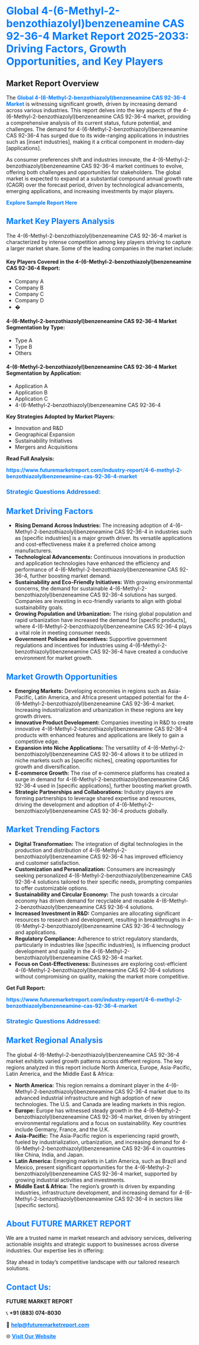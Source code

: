 <h1 style="color: #007BFF;">Global 4-(6-Methyl-2-benzothiazolyl)benzeneamine CAS 92-36-4 Market Report 2025-2033: Driving Factors, Growth Opportunities, and Key Players</h1>

<section id="overview">
<h2>Market Report Overview</h2>
<p>The <a href="https://www.futuremarketreport.com/industry-report/4-6-methyl-2-benzothiazolylbenzeneamine-cas-92-36-4-market" style="color: #007BFF; text-decoration: none;"><strong>Global 4-(6-Methyl-2-benzothiazolyl)benzeneamine CAS 92-36-4 Market</strong></a> is witnessing significant growth, driven by increasing demand across various industries. This report delves into the key aspects of the 4-(6-Methyl-2-benzothiazolyl)benzeneamine CAS 92-36-4 market, providing a comprehensive analysis of its current status, future potential, and challenges. The demand for 4-(6-Methyl-2-benzothiazolyl)benzeneamine CAS 92-36-4 has surged due to its wide-ranging applications in industries such as [insert industries], making it a critical component in modern-day [applications].</p>
<p>As consumer preferences shift and industries innovate, the 4-(6-Methyl-2-benzothiazolyl)benzeneamine CAS 92-36-4 market continues to evolve, offering both challenges and opportunities for stakeholders. The global market is expected to expand at a substantial compound annual growth rate (CAGR) over the forecast period, driven by technological advancements, emerging applications, and increasing investments by major players.</p>
</section>

<section id="overview">
<p><a href="https://www.futuremarketreport.com/request-sample/reportId=113376" style="color: #007BFF; text-decoration: none;"><strong>Explore Sample Report Here</strong></a></p>
</section>

<section id="key-players">
<h2 style="color: #007BFF;">Market Key Players Analysis</h2>
<p>The 4-(6-Methyl-2-benzothiazolyl)benzeneamine CAS 92-36-4 market is characterized by intense competition among key players striving to capture a larger market share. Some of the leading companies in the market include:</p>
<h4>Key Players Covered in the 4-(6-Methyl-2-benzothiazolyl)benzeneamine CAS 92-36-4 Report:</h4>
<ul><li>Company A</li><li>Company B</li><li>Company C</li><li>Company D</li><li>�</li></ul>
<h4>4-(6-Methyl-2-benzothiazolyl)benzeneamine CAS 92-36-4 Market Segmentation by Type:</h4>
<ul><li>Type A</li><li>Type B</li><li>Others</li></ul>

<h4>4-(6-Methyl-2-benzothiazolyl)benzeneamine CAS 92-36-4 Market Segmentation by Application:</h4>
<ul><li>Application A</li><li>Application B</li><li>Application C</li><li>4-(6-Methyl-2-benzothiazolyl)benzeneamine CAS 92-36-4</li></ul>
<p><strong>Key Strategies Adopted by Market Players:</strong></p>
<ul>
<li>Innovation and R&D</li>
<li>Geographical Expansion</li>
<li>Sustainability Initiatives</li>
<li>Mergers and Acquisitions</li>
</ul>
</section>

<section>
<p><strong>Read Full Analysis: </strong></p><a href="https://www.futuremarketreport.com/industry-report/4-6-methyl-2-benzothiazolylbenzeneamine-cas-92-36-4-market" style="color: #007BFF; text-decoration: none;"><strong>https://www.futuremarketreport.com/industry-report/4-6-methyl-2-benzothiazolylbenzeneamine-cas-92-36-4-market</strong></a>
<h3 style="color: #007BFF;">Strategic Questions Addressed:</h3>
</section>

<section id="driving-factors">
<h2 style="color: #007BFF;">Market Driving Factors</h2>
<ul>
<li><strong>Rising Demand Across Industries:</strong> The increasing adoption of 4-(6-Methyl-2-benzothiazolyl)benzeneamine CAS 92-36-4 in industries such as [specific industries] is a major growth driver. Its versatile applications and cost-effectiveness make it a preferred choice among manufacturers.</li>
<li><strong>Technological Advancements:</strong> Continuous innovations in production and application technologies have enhanced the efficiency and performance of 4-(6-Methyl-2-benzothiazolyl)benzeneamine CAS 92-36-4, further boosting market demand.</li>
<li><strong>Sustainability and Eco-Friendly Initiatives:</strong> With growing environmental concerns, the demand for sustainable 4-(6-Methyl-2-benzothiazolyl)benzeneamine CAS 92-36-4 solutions has surged. Companies are investing in eco-friendly variants to align with global sustainability goals.</li>
<li><strong>Growing Population and Urbanization:</strong> The rising global population and rapid urbanization have increased the demand for [specific products], where 4-(6-Methyl-2-benzothiazolyl)benzeneamine CAS 92-36-4 plays a vital role in meeting consumer needs.</li>
<li><strong>Government Policies and Incentives:</strong> Supportive government regulations and incentives for industries using 4-(6-Methyl-2-benzothiazolyl)benzeneamine CAS 92-36-4 have created a conducive environment for market growth.</li>
</ul>
</section>

<section id="growth-opportunities">
<h2 style="color: #007BFF;">Market Growth Opportunities</h2>
<ul>
<li><strong>Emerging Markets:</strong> Developing economies in regions such as Asia-Pacific, Latin America, and Africa present untapped potential for the 4-(6-Methyl-2-benzothiazolyl)benzeneamine CAS 92-36-4 market. Increasing industrialization and urbanization in these regions are key growth drivers.</li>
<li><strong>Innovative Product Development:</strong> Companies investing in R&D to create innovative 4-(6-Methyl-2-benzothiazolyl)benzeneamine CAS 92-36-4 products with enhanced features and applications are likely to gain a competitive edge.</li>
<li><strong>Expansion into Niche Applications:</strong> The versatility of 4-(6-Methyl-2-benzothiazolyl)benzeneamine CAS 92-36-4 allows it to be utilized in niche markets such as [specific niches], creating opportunities for growth and diversification.</li>
<li><strong>E-commerce Growth:</strong> The rise of e-commerce platforms has created a surge in demand for 4-(6-Methyl-2-benzothiazolyl)benzeneamine CAS 92-36-4 used in [specific applications], further boosting market growth.</li>
<li><strong>Strategic Partnerships and Collaborations:</strong> Industry players are forming partnerships to leverage shared expertise and resources, driving the development and adoption of 4-(6-Methyl-2-benzothiazolyl)benzeneamine CAS 92-36-4 products globally.</li>
</ul>
</section>

<section id="trending-factors">
<h2 style="color: #007BFF;">Market Trending Factors</h2>
<ul>
<li><strong>Digital Transformation:</strong> The integration of digital technologies in the production and distribution of 4-(6-Methyl-2-benzothiazolyl)benzeneamine CAS 92-36-4 has improved efficiency and customer satisfaction.</li>
<li><strong>Customization and Personalization:</strong> Consumers are increasingly seeking personalized 4-(6-Methyl-2-benzothiazolyl)benzeneamine CAS 92-36-4 solutions tailored to their specific needs, prompting companies to offer customizable options.</li>
<li><strong>Sustainability and Circular Economy:</strong> The push towards a circular economy has driven demand for recyclable and reusable 4-(6-Methyl-2-benzothiazolyl)benzeneamine CAS 92-36-4 solutions.</li>
<li><strong>Increased Investment in R&D:</strong> Companies are allocating significant resources to research and development, resulting in breakthroughs in 4-(6-Methyl-2-benzothiazolyl)benzeneamine CAS 92-36-4 technology and applications.</li>
<li><strong>Regulatory Compliance:</strong> Adherence to strict regulatory standards, particularly in industries like [specific industries], is influencing product development and quality in the 4-(6-Methyl-2-benzothiazolyl)benzeneamine CAS 92-36-4 market.</li>
<li><strong>Focus on Cost-Effectiveness:</strong> Businesses are exploring cost-efficient 4-(6-Methyl-2-benzothiazolyl)benzeneamine CAS 92-36-4 solutions without compromising on quality, making the market more competitive.</li>
</ul>
</section>

<section>
<p><strong>Get Full Report: </strong></p><a href="https://www.futuremarketreport.com/industry-report/4-6-methyl-2-benzothiazolylbenzeneamine-cas-92-36-4-market" style="color: #007BFF; text-decoration: none;"><strong>https://www.futuremarketreport.com/industry-report/4-6-methyl-2-benzothiazolylbenzeneamine-cas-92-36-4-market</strong></a>
<h3 style="color: #007BFF;">Strategic Questions Addressed:</h3>
</section>


<section id="regional-analysis">
<h2 style="color: #007BFF;">Market Regional Analysis</h2>
<p>The global 4-(6-Methyl-2-benzothiazolyl)benzeneamine CAS 92-36-4 market exhibits varied growth patterns across different regions. The key regions analyzed in this report include North America, Europe, Asia-Pacific, Latin America, and the Middle East & Africa:</p>
<ul>
<li><strong>North America:</strong> This region remains a dominant player in the 4-(6-Methyl-2-benzothiazolyl)benzeneamine CAS 92-36-4 market due to its advanced industrial infrastructure and high adoption of new technologies. The U.S. and Canada are leading markets in this region.</li>
<li><strong>Europe:</strong> Europe has witnessed steady growth in the 4-(6-Methyl-2-benzothiazolyl)benzeneamine CAS 92-36-4 market, driven by stringent environmental regulations and a focus on sustainability. Key countries include Germany, France, and the U.K.</li>
<li><strong>Asia-Pacific:</strong> The Asia-Pacific region is experiencing rapid growth, fueled by industrialization, urbanization, and increasing demand for 4-(6-Methyl-2-benzothiazolyl)benzeneamine CAS 92-36-4 in countries like China, India, and Japan.</li>
<li><strong>Latin America:</strong> Emerging markets in Latin America, such as Brazil and Mexico, present significant opportunities for the 4-(6-Methyl-2-benzothiazolyl)benzeneamine CAS 92-36-4 market, supported by growing industrial activities and investments.</li>
<li><strong>Middle East & Africa:</strong> The region’s growth is driven by expanding industries, infrastructure development, and increasing demand for 4-(6-Methyl-2-benzothiazolyl)benzeneamine CAS 92-36-4 in sectors like [specific sectors].</li>
</ul>
</section>

<footer>
<h2 style="color: #007BFF;">About FUTURE MARKET REPORT</h2>
<p>We are a trusted name in market research and advisory services, delivering actionable insights and strategic support to businesses across diverse industries. Our expertise lies in offering:</p>

<p>Stay ahead in today’s competitive landscape with our tailored research solutions.</p>

<h2 style="color: #007BFF;">Contact Us:</h2>
<p><strong>FUTURE MARKET REPORT</strong></p>
<p>📞 <strong>+91 (883) 074-8030</strong></p>
<p>📧 <strong><a href="mailto:help@futuremarketreport.com" style="color: #007BFF;">help@futuremarketreport.com</a></strong></p>
<p>🌐 <strong><a href="https://www.futuremarketreport.com/" style="color: #007BFF;">Visit Our Website</a></strong></p>
</footer>